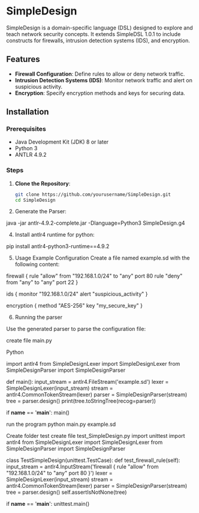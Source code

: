 # SimpleDesign

SimpleDesign is a domain-specific language (DSL) designed to explore and teach network security concepts. It extends SimpleDSL 1.0.1 to include constructs for firewalls, intrusion detection systems (IDS), and encryption.

## Features

- **Firewall Configuration**: Define rules to allow or deny network traffic.
- **Intrusion Detection Systems (IDS)**: Monitor network traffic and alert on suspicious activity.
- **Encryption**: Specify encryption methods and keys for securing data.

## Installation

### Prerequisites

- Java Development Kit (JDK) 8 or later
- Python 3
- ANTLR 4.9.2

### Steps

1. **Clone the Repository**:
   ```sh
   git clone https://github.com/yourusername/SimpleDesign.git
   cd SimpleDesign

3. Generate the Parser:

java -jar antlr-4.9.2-complete.jar -Dlanguage=Python3 SimpleDesign.g4

4. Install antlr4 runtime for python:

pip install antlr4-python3-runtime==4.9.2

5. Usage
Example Configuration
Create a file named example.sd with the following content:

firewall {
    rule "allow" from "192.168.1.0/24" to "any" port 80
    rule "deny" from "any" to "any" port 22
}

ids {
    monitor "192.168.1.0/24"
    alert "suspicious_activity"
}

encryption {
    method "AES-256"
    key "my_secure_key"
}

6. Running the parser

Use the generated parser to parse the configuration file:

create file main.py

Python

import antlr4
from SimpleDesignLexer import SimpleDesignLexer
from SimpleDesignParser import SimpleDesignParser

def main():
    input_stream = antlr4.FileStream('example.sd')
    lexer = SimpleDesignLexer(input_stream)
    stream = antlr4.CommonTokenStream(lexer)
    parser = SimpleDesignParser(stream)
    tree = parser.design()
    print(tree.toStringTree(recog=parser))

if __name__ == '__main__':
    main()

run the program 
python main.py example.sd

Create folder test
create file test_SimpleDesign.py
import unittest
import antlr4
from SimpleDesignLexer import SimpleDesignLexer
from SimpleDesignParser import SimpleDesignParser

class TestSimpleDesign(unittest.TestCase):
    def test_firewall_rule(self):
        input_stream = antlr4.InputStream('firewall { rule "allow" from "192.168.1.0/24" to "any" port 80 }')
        lexer = SimpleDesignLexer(input_stream)
        stream = antlr4.CommonTokenStream(lexer)
        parser = SimpleDesignParser(stream)
        tree = parser.design()
        self.assertIsNotNone(tree)

if __name__ == '__main__':
    unittest.main()





